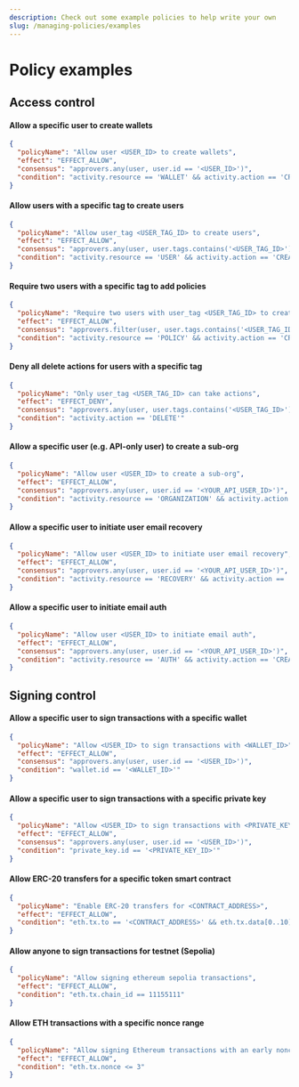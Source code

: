```yaml
---
description: Check out some example policies to help write your own
slug: /managing-policies/examples
---
```


# Policy examples

## Access control

#### Allow a specific user to create wallets

```json JSON
{
  "policyName": "Allow user <USER_ID> to create wallets",
  "effect": "EFFECT_ALLOW",
  "consensus": "approvers.any(user, user.id == '<USER_ID>')",
  "condition": "activity.resource == 'WALLET' && activity.action == 'CREATE'"
}
```

#### Allow users with a specific tag to create users

```json JSON
{
  "policyName": "Allow user_tag <USER_TAG_ID> to create users",
  "effect": "EFFECT_ALLOW",
  "consensus": "approvers.any(user, user.tags.contains('<USER_TAG_ID>'))",
  "condition": "activity.resource == 'USER' && activity.action == 'CREATE'"
}
```

#### Require two users with a specific tag to add policies

```json JSON
{
  "policyName": "Require two users with user_tag <USER_TAG_ID> to create policies",
  "effect": "EFFECT_ALLOW",
  "consensus": "approvers.filter(user, user.tags.contains('<USER_TAG_ID>')).count() >= 2",
  "condition": "activity.resource == 'POLICY' && activity.action == 'CREATE'"
}
```

#### Deny all delete actions for users with a specific tag

```json JSON
{
  "policyName": "Only user_tag <USER_TAG_ID> can take actions",
  "effect": "EFFECT_DENY",
  "consensus": "approvers.any(user, user.tags.contains('<USER_TAG_ID>'))",
  "condition": "activity.action == 'DELETE'"
}
```

#### Allow a specific user (e.g. API-only user) to create a sub-org

```json JSON
{
  "policyName": "Allow user <USER_ID> to create a sub-org",
  "effect": "EFFECT_ALLOW",
  "consensus": "approvers.any(user, user.id == '<YOUR_API_USER_ID>')",
  "condition": "activity.resource == 'ORGANIZATION' && activity.action == 'CREATE'"
}
```

#### Allow a specific user to initiate user email recovery

```json JSON
{
  "policyName": "Allow user <USER_ID> to initiate user email recovery",
  "effect": "EFFECT_ALLOW",
  "consensus": "approvers.any(user, user.id == '<YOUR_API_USER_ID>')",
  "condition": "activity.resource == 'RECOVERY' && activity.action == 'CREATE'"
}
```

#### Allow a specific user to initiate email auth

```json JSON
{
  "policyName": "Allow user <USER_ID> to initiate email auth",
  "effect": "EFFECT_ALLOW",
  "consensus": "approvers.any(user, user.id == '<YOUR_API_USER_ID>')",
  "condition": "activity.resource == 'AUTH' && activity.action == 'CREATE'"
}
```

## Signing control

#### Allow a specific user to sign transactions with a specific wallet

```json
{
  "policyName": "Allow <USER_ID> to sign transactions with <WALLET_ID>",
  "effect": "EFFECT_ALLOW",
  "consensus": "approvers.any(user, user.id == '<USER_ID>')",
  "condition": "wallet.id == '<WALLET_ID>'"
}
```

#### Allow a specific user to sign transactions with a specific private key

```json
{
  "policyName": "Allow <USER_ID> to sign transactions with <PRIVATE_KEY_ID>",
  "effect": "EFFECT_ALLOW",
  "consensus": "approvers.any(user, user.id == '<USER_ID>')",
  "condition": "private_key.id == '<PRIVATE_KEY_ID>'"
}
```

#### Allow ERC-20 transfers for a specific token smart contract

```json JSON
{
  "policyName": "Enable ERC-20 transfers for <CONTRACT_ADDRESS>",
  "effect": "EFFECT_ALLOW",
  "condition": "eth.tx.to == '<CONTRACT_ADDRESS>' && eth.tx.data[0..10] == '0xa9059cbb'"
}
```

#### Allow anyone to sign transactions for testnet (Sepolia)

```json JSON
{
  "policyName": "Allow signing ethereum sepolia transactions",
  "effect": "EFFECT_ALLOW",
  "condition": "eth.tx.chain_id == 11155111"
}
```

#### Allow ETH transactions with a specific nonce range

```json JSON
{
  "policyName": "Allow signing Ethereum transactions with an early nonce",
  "effect": "EFFECT_ALLOW",
  "condition": "eth.tx.nonce <= 3"
}
```
